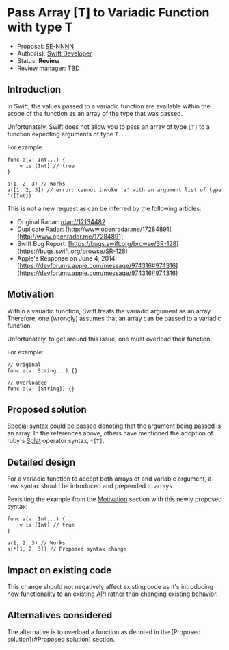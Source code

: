 # Pass Array [T] to Variadic Function with type T

* Proposal: [SE-NNNN](https://github.com/apple/swift-evolution/blob/master/proposals/NNNN-name.md)
* Author(s): [Swift Developer](https://github.com/swiftdev)
* Status: **Review**
* Review manager: TBD

## Introduction

In Swift, the values passed to a variadic function are available
within the scope of the function as an array of the type that was passed.

Unfortunately, Swift does not allow you to pass an array of type `[T]` to a function expecting arguments of type `T...`

For example:
```
func a(v: Int...) {
    v is [Int] // true
}

a(1, 2, 3) // Works
a([1, 2, 3]) // error: cannot invoke 'a' with an argument list of type '([Int])'
```

This is not a new request as can be inferred by the following articles:
- Original Radar: [rdar://12134482](rdar://12134482)
- Duplicate Radar: [http://www.openradar.me/17284891](http://www.openradar.me/17284891)
- Swift Bug Report: [https://bugs.swift.org/browse/SR-128](https://bugs.swift.org/browse/SR-128)
- Apple's Response on June 4, 2014: [https://devforums.apple.com/message/974316#974316](https://devforums.apple.com/message/974316#974316)

## Motivation

Within a variadic function, Swift treats the variadic argument as an array.
Therefore, one (wrongly) assumes that an array can be passed to a variadic function.

Unfortunately, to get around this issue, one must overload their function.

For example:
```
// Original
func a(v: String...) {}

// Overloaded
func a(v: [String]) {}
```

## Proposed solution

Special syntax could be passed denoting that the argument being passed is an array. In the references above, others have mentioned the adoption of ruby's [Splat](http://ruby-doc.org/core-2.2.0/doc/syntax/calling_methods_rdoc.html) operator syntax, `*[T]`.


## Detailed design

For a variadic function to accept both arrays of and variable argument, a new syntax should be introduced and prepended to arrays.

Revisiting the example from the [Motivation](#Motivation) section with this newly proposed syntax:

```
func a(v: Int...) {
    v is [Int] // true
}

a(1, 2, 3) // Works
a(*[1, 2, 3]) // Proposed syntax change
```

## Impact on existing code

This change should not negatively affect existing code as it's introducing new functionality to an existing API rather than changing existing behavior.

## Alternatives considered

The alternative is to overload a function as denoted in the [Proposed solution](#Proposed solution) section.
